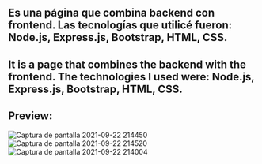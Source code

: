 Es una página que combina backend con frontend. Las tecnologías que utilicé fueron:
Node.js, Express.js, Bootstrap, HTML, CSS.
-----------------------------------------------------------------------------------------
It is a page that combines the backend with the frontend. The technologies I used were:
Node.js, Express.js, Bootstrap, HTML, CSS.
-----------------------------------------------------------------------------------------
Preview:
-----------------------------------------------------------------------------------------
![Captura de pantalla 2021-09-22 214450](https://user-images.githubusercontent.com/58890694/134440087-88bc8742-3996-4775-a46a-7de8248b2322.png)
![Captura de pantalla 2021-09-22 214520](https://user-images.githubusercontent.com/58890694/134440095-83953d96-89c8-4b40-b227-3301b0f6521e.png)
![Captura de pantalla 2021-09-22 214004](https://user-images.githubusercontent.com/58890694/134440082-c763b4e7-1631-4ae1-8356-dc16d537a862.png)

